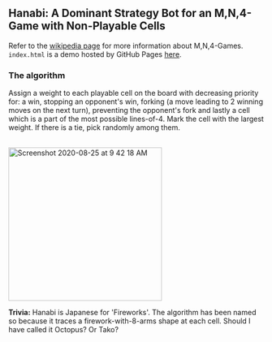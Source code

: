## Hanabi: A Dominant Strategy Bot for an M,N,4-Game with Non-Playable Cells
Refer to the <a href="https://en.wikipedia.org/wiki/M,n,k-game" target="_blank"> wikipedia page</a> for more information about M,N,4-Games. `index.html` is a demo hosted by GitHub Pages [here](https://roroark.github.io/Hanabi/index.html).
### The algorithm
Assign a weight to each playable cell on the board with decreasing priority for: a win, stopping an opponent's win, forking (a move leading to 2 winning moves on the next turn), preventing the opponent's fork and lastly a cell which is a part of the most possible lines-of-4. Mark the cell with the largest weight. If there is a tie, pick randomly among them.<br><br>

<img width="302" alt="Screenshot 2020-08-25 at 9 42 18 AM" src="https://user-images.githubusercontent.com/18059416/91122210-5eacad80-e6b7-11ea-8690-8c330c4461fa.png">

<p><b>Trivia:</b> Hanabi is Japanese for 'Fireworks'. The algorithm has been named so because it traces a firework-with-8-arms shape at each cell. Should I have called it Octopus? Or Tako?</p>
